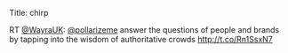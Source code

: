 Title: chirp

RT <a href="http://twitter.com/WayraUK">@WayraUK</a>: <a href="http://twitter.com/pollarizeme">@pollarizeme</a> answer the questions of people and brands by tapping into the wisdom of authoritative crowds <a href="http://t.co/Rn1SsxN7">http://t.co/Rn1SsxN7</a>
